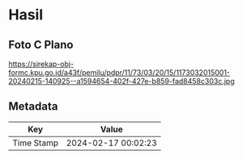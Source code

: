 # Hasil

## Foto C Plano

https://sirekap-obj-formc.kpu.go.id/a43f/pemilu/pdpr/11/73/03/20/15/1173032015001-20240215-140925--a1594654-402f-427e-b859-fad8458c303c.jpg


## Metadata

| Key        | Value               |
| ---------- | ------------------- |
| Time Stamp | 2024-02-17 00:02:23 |



